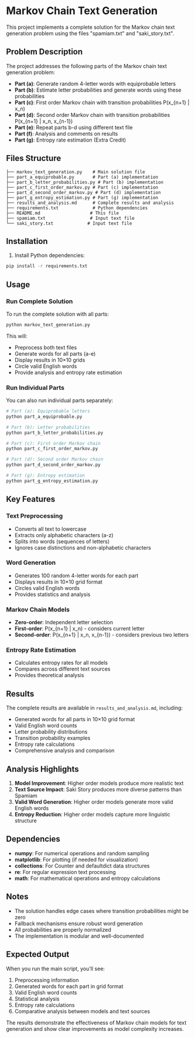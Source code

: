 # Markov Chain Text Generation

This project implements a complete solution for the Markov chain text generation problem using the files "spamiam.txt" and "saki_story.txt".

## Problem Description

The project addresses the following parts of the Markov chain text generation problem:

- **Part (a)**: Generate random 4-letter words with equiprobable letters
- **Part (b)**: Estimate letter probabilities and generate words using these probabilities
- **Part (c)**: First order Markov chain with transition probabilities P(x_{n+1} | x_n)
- **Part (d)**: Second order Markov chain with transition probabilities P(x_{n+1} | x_n, x_{n-1})
- **Part (e)**: Repeat parts b-d using different text file
- **Part (f)**: Analysis and comments on results
- **Part (g)**: Entropy rate estimation (Extra Credit)

## Files Structure

```
├── markov_text_generation.py    # Main solution file
├── part_a_equiprobable.py       # Part (a) implementation
├── part_b_letter_probabilities.py # Part (b) implementation
├── part_c_first_order_markov.py # Part (c) implementation
├── part_d_second_order_markov.py # Part (d) implementation
├── part_g_entropy_estimation.py # Part (g) implementation
├── results_and_analysis.md      # Complete results and analysis
├── requirements.txt             # Python dependencies
├── README.md                   # This file
├── spamiam.txt                 # Input text file
└── saki_story.txt             # Input text file
```

## Installation

1. Install Python dependencies:
```bash
pip install -r requirements.txt
```

## Usage

### Run Complete Solution

To run the complete solution with all parts:

```bash
python markov_text_generation.py
```

This will:
- Preprocess both text files
- Generate words for all parts (a-e)
- Display results in 10×10 grids
- Circle valid English words
- Provide analysis and entropy rate estimation

### Run Individual Parts

You can also run individual parts separately:

```bash
# Part (a): Equiprobable letters
python part_a_equiprobable.py

# Part (b): Letter probabilities
python part_b_letter_probabilities.py

# Part (c): First order Markov chain
python part_c_first_order_markov.py

# Part (d): Second order Markov chain
python part_d_second_order_markov.py

# Part (g): Entropy estimation
python part_g_entropy_estimation.py
```

## Key Features

### Text Preprocessing
- Converts all text to lowercase
- Extracts only alphabetic characters (a-z)
- Splits into words (sequences of letters)
- Ignores case distinctions and non-alphabetic characters

### Word Generation
- Generates 100 random 4-letter words for each part
- Displays results in 10×10 grid format
- Circles valid English words
- Provides statistics and analysis

### Markov Chain Models
- **Zero-order**: Independent letter selection
- **First-order**: P(x_{n+1} | x_n) - considers current letter
- **Second-order**: P(x_{n+1} | x_n, x_{n-1}) - considers previous two letters

### Entropy Rate Estimation
- Calculates entropy rates for all models
- Compares across different text sources
- Provides theoretical analysis

## Results

The complete results are available in `results_and_analysis.md`, including:

- Generated words for all parts in 10×10 grid format
- Valid English word counts
- Letter probability distributions
- Transition probability examples
- Entropy rate calculations
- Comprehensive analysis and comparison

## Analysis Highlights

1. **Model Improvement**: Higher order models produce more realistic text
2. **Text Source Impact**: Saki Story produces more diverse patterns than Spamiam
3. **Valid Word Generation**: Higher order models generate more valid English words
4. **Entropy Reduction**: Higher order models capture more linguistic structure

## Dependencies

- **numpy**: For numerical operations and random sampling
- **matplotlib**: For plotting (if needed for visualization)
- **collections**: For Counter and defaultdict data structures
- **re**: For regular expression text processing
- **math**: For mathematical operations and entropy calculations

## Notes

- The solution handles edge cases where transition probabilities might be zero
- Fallback mechanisms ensure robust word generation
- All probabilities are properly normalized
- The implementation is modular and well-documented

## Expected Output

When you run the main script, you'll see:
1. Preprocessing information
2. Generated words for each part in grid format
3. Valid English word counts
4. Statistical analysis
5. Entropy rate calculations
6. Comparative analysis between models and text sources

The results demonstrate the effectiveness of Markov chain models for text generation and show clear improvements as model complexity increases. 
